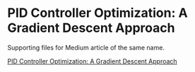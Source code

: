 # PID Controller Optimization: A Gradient Descent Approach
Supporting files for Medium article of the same name.

[PID Controller Optimization: A Gradient Descent Approach](https://medium.com/towards-data-science/pid-controller-optimization-a-gradient-descent-approach-58876e14eef2)
